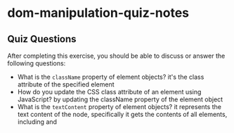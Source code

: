 # dom-manipulation-quiz-notes

## Quiz Questions

After completing this exercise, you should be able to discuss or answer the following questions:

- What is the `className` property of element objects?
it's the class attribute of the specified element
- How do you update the CSS class attribute of an element using JavaScript?
by updating the className property of the element object
- What is the `textContent` property of element objects?
it represents the text content of the node, specifically it gets the contents of all elements, including <scrip> and <style> elements
- How do you update the text within an element using JavaScript?
by updating the textConent or innerText property of the element object
- Is the `event` parameter of an event listener callback always useful?
in most cases it's useful, but if there's only one event that we're dealing with then the global event object will capture the even and we wouldn't need to pass in the event parameter
also, even if the event objected is passed into the function it's not needed so not used
- Would this assignment be simpler or more complicated if we didn't use a variable to keep track of the number of clicks?
if we didn't create a variable, we would need to store the click count in the text content of the <p> element, which would be more difficult because we're dealing with a string and more manipulation would be required to extract the click count info
- Why is storing information about a program in variables better than only storing it in the DOM?
it's more easily accessible and to maintain and handle

## Notes

All student notes should be written here.
 - classList is also a useful method to get the clases of an element object
 - it returns an array of the classes, and we can add more remove each indiviudal classes with add() or remove()
 - className and textContent are getter and setter function

How to write `Code Examples` in markdown

for JS:

```javascript
const data = "Howdy";
```

for HTML:

```html
<div>
  <p>This is text content</p>
</div>
```

for CSS:

```css
div {
  width: 100%;
}
```
